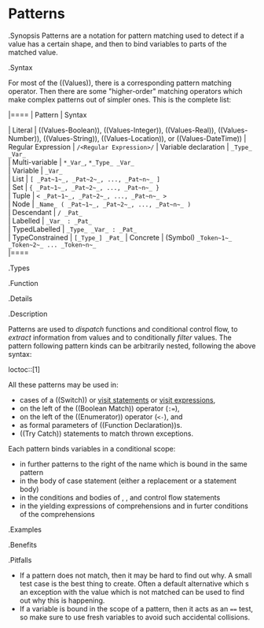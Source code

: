 # Patterns

.Synopsis
Patterns are a notation for pattern matching used to detect if a value has a certain shape, 
and then to bind variables to parts of the matched value. 

.Syntax

For most of the ((Values)), there is a corresponding pattern matching operator. Then there are
some "higher-order" matching operators which make complex patterns out of simpler ones. 
This is the complete list:
 
|====
| Pattern              | Syntax                                                                      

| Literal              | ((Values-Boolean)), ((Values-Integer)), ((Values-Real)), ((Values-Number)), ((Values-String)), ((Values-Location)), or ((Values-DateTime))
| Regular Expression   | `/<Regular Expression>/`
| Variable declaration | `_Type_ _Var_`                                                              
| Multi-variable       | `*_Var_`, `*_Type_ _Var_`                                                   
| Variable             | `_Var_`                                                                     
| List                 | `[ _Pat~1~_, _Pat~2~_, ..., _Pat~n~_ ]`                                        
| Set                  | `{ _Pat~1~_, _Pat~2~_, ..., _Pat~n~_ }`                                        
| Tuple                | `< _Pat~1~_, _Pat~2~_, ..., _Pat~n~_ >`                                        
| Node                 | `_Name_ ( _Pat~1~_, _Pat~2~_, ..., _Pat~n~_ )`                                 
| Descendant           | `/ _Pat_`                                                                   
| Labelled             | `_Var_ : _Pat_`                                                              
| TypedLabelled        | `_Type_ _Var_ : _Pat_`                                                      
| TypeConstrained      |  `[_Type_] _Pat_`
| Concrete             | (Symbol) ` _Token~1~_ _Token~2~_ ... _Token~n~_ `                                                         
|====

.Types

.Function

.Details

.Description

Patterns are used to *dispatch* functions and conditional control flow, to *extract* information 
from values and to conditionally *filter* values. The pattern following pattern kinds can be arbitrarily nested, following
the above syntax:

loctoc::[1]

All these patterns may be used in:

*  cases of a ((Switch)) or [visit statements]((Statements-Visit)) or [visit expressions]((Expressions-Visit)), 
*  on the left of the ((Boolean Match)) operator (`:=`),
*  on the left of the ((Enumerator)) operator (`<-`), and
*  as formal parameters of ((Function Declaration))s. 
*  ((Try Catch)) statements to match thrown exceptions.

Each pattern binds variables in a conditional scope:

* in further patterns to the right of the name which is bound in the same pattern
* in the body of case statement (either a replacement or a statement body) 
* in the conditions and bodies of <If>, <For>, and <While> control flow statements
* in the yielding expressions of comprehensions and in furter conditions of the comprehensions

.Examples


.Benefits

.Pitfalls

* If a pattern does not match, then it may be hard to find out why. A small test case is the best thing to create. Often a default alternative
which <Throw>s an exception with the value which is not matched can be used to find out why this is happening.
* If a variable is bound in the scope of a pattern, then it acts as an `==` test, so make sure to use fresh variables
to avoid such accidental collisions. 


